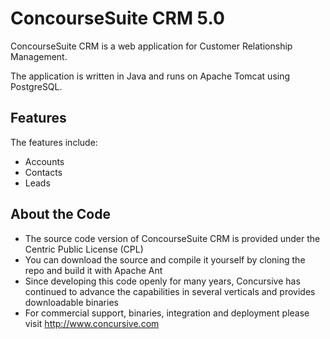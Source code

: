# ConcourseSuite CRM 5.0

ConcourseSuite CRM is a web application for Customer Relationship Management.

The application is written in Java and runs on Apache Tomcat using PostgreSQL.

## Features

The features include:

* Accounts
* Contacts
* Leads

## About the Code

* The source code version of ConcourseSuite CRM is provided under the Centric Public License (CPL)
* You can download the source and compile it yourself by cloning the repo and build it with Apache Ant
* Since developing this code openly for many years, Concursive has continued to advance the capabilities in several verticals and provides downloadable binaries
* For commercial support, binaries, integration and deployment please visit http://www.concursive.com
